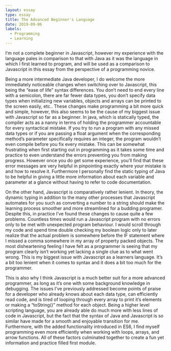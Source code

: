 ```yaml
---
layout: essay
type: essay
title: The Advanced Beginner's Language
date: 2019-09-06
labels:
  - Programming
  - Learning
---
```

Iʻm not a complete beginner in Javascript, however my experience with the language pales in comparison to that with Java as it was the language in which I first learned to program, and will be used as a comparison to Javascript in this essay from the perspective of a programming novice. 

Being a more intermediate Java developer, I do welcome the more immediately noticeable changes when switching over to Javascript, this being the “ease of life” syntax differences. You donʻt need to end every line with a semicolon, there are far fewer data types, you don’t specify data types when initializing new variables, objects and arrays can be printed to the screen easily, etc.. These changes make programming a bit more quick and simple, however, this also seems to be the cause of my biggest issue with Javascript so far as a beginner. In java, which is statically typed, the compiler acts as a nanny in terms of holding the programmer accountable for every syntactical mistake. If you try to run a program with any missed data types or if you are passing a float argument when the corresponding method’s parameter specifically requires an integer, the program wouldn’t even compile before you fix every mistake. This can be somewhat frustrating when first starting out in programming as it takes some time and practice to even understand the errors preventing you from making progress. However once you do get some experience, you’ll find that these error messages are very helpful in pinpointing exactly where your mistake is and how to resolve it. Furthermore I personally find the static typing of Java to be helpful in giving a little more information about each variable and parameter at a glance without having to refer to code documentation.

On the other hand, Javascript is comparatively rather lenient. In theory, the dynamic typing in addition to the many other processes that Javascript automates for you such as converting a number to a string should make the learning process smoother and more streamlined for a budding programer. Despite this, in practice I’ve found these changes to cause quite a few problems. Countless times would run a Javascript program with no errors only to be met with unexpected program behaviour. I would scroll through my code and spend time double checking my boolean logic only to later realize that the actual problem is somewhere before the IF statement where I missed a comma somewhere in my array of property packed objects. The most disheartening feeling I have felt as a programmer is seeing that my program clearly isn’t working yet lacking a single clue as to what went wrong. This is my biggest issue with Javascript as a learners language. It’s a bit too lenient when it comes to syntax and it does a bit too much for the programmer. 

This is also why I think Javascript is a much better suit for a more advanced programmer, as long as it’s one with some background knowledge in debugging. The issues I’ve previously addressed become points of praise for a developer who already knows about each data type, can efficiently read code, and is tired of looping through every array to print it’s elements or making a “toString()” method for each object. Being a higher level scripting language, you are already able do much more with less lines of code in Javascript, but the fact that the syntax of Java and Javascript is so similar have made for a smooth and enjoyable transition for me. Furthermore, with the added functionality introduced in ES6, I find myself programming even more efficiently when working with loops, arrays, and arrow functions. All of these factors culminated together to create a fun yet information and practice filled first module.

